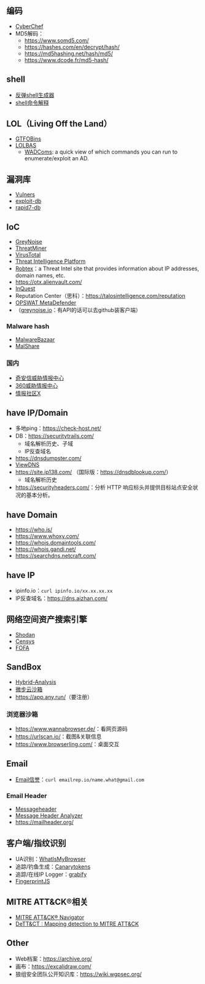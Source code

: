 ## 编码
- [CyberChef](https://gchq.github.io/CyberChef/)
- MD5解码：
    - <https://www.somd5.com/>
    - <https://hashes.com/en/decrypt/hash/>
    - <https://md5hashing.net/hash/md5/>
    - <https://www.dcode.fr/md5-hash/>


## shell

- [反弹shell生成器](https://www.revshells.com/)
- [shell命令解释](https://explainshell.com/)


## LOL（Living Off the Land）

- [GTFOBins](https://gtfobins.github.io/)
- [LOLBAS](https://lolbas-project.github.io/)
    - [WADComs](https://wadcoms.github.io/): a quick view of which commands you can run to enumerate/exploit an AD.


## 漏洞库

- [Vulners](https://vulners.com/)
- [exploit-db](https://www.exploit-db.com/)
- [rapid7-db](https://www.rapid7.com/db/)


## IoC

- [GreyNoise](https://viz.greynoise.io/)
- [ThreatMiner](https://www.threatminer.org/)
- [VirusTotal](https://www.virustotal.com/gui/home/search/)
- [Threat Intelligence Platform](https://threatintelligenceplatform.com/)
- [Robtex](https://www.robtex.com/)：a Threat Intel site that provides information about IP addresses, domain names, etc.
- <https://otx.alienvault.com/>
- [InQuest](https://labs.inquest.net/)
- Reputation Center（思科）：<https://talosintelligence.com/reputation>
- [OPSWAT MetaDefender](https://metadefender.opswat.com/)
- （[greynoise.io](https://www.greynoise.io/)：有API的话可以去github装客户端）

### Malware hash

- [MalwareBazaar](https://bazaar.abuse.ch/browse/)
- [MalShare](https://malshare.com/)

### 国内

- [奇安信威胁情报中心](https://ti.qianxin.com/)
- [360威胁情报中心](https://ti.360.net/#/homepage)
- [情报社区X](https://x.threatbook.com/)


## have IP/Domain

- 多地ping：<https://check-host.net/>
- DB：<https://securitytrails.com/>
    - 域名解析历史、子域
    - IP反查域名
- <https://dnsdumpster.com/>
- [ViewDNS](https://viewdns.info/)
- <https://site.ip138.com/> （国际版：<https://dnsdblookup.com/>）
    - 域名解析历史
- <https://securityheaders.com/>：分析 HTTP 响应标头并提供目标站点安全状况的基本分析。


## have Domain

- <https://who.is/>
- <https://www.whoxy.com/>
- <https://whois.domaintools.com/>
- <https://whois.gandi.net/>
- <https://searchdns.netcraft.com/>


## have IP

- ipinfo.io：`curl ipinfo.io/xx.xx.xx.xx`
- IP反查域名：<https://dns.aizhan.com/>


## 网络空间资产搜索引擎

- [Shodan](https://www.shodan.io/)
- [Censys](https://search.censys.io/)
- [FOFA](https://fofa.info/)


## SandBox

- [Hybrid-Analysis](https://www.hybrid-analysis.com/)
- [微步云沙箱](https://s.threatbook.com/)
- <https://app.any.run/>（要注册）

### 浏览器沙箱

- <https://www.wannabrowser.de/>：看网页源码
- <https://urlscan.io/>：截图&关联信息
- <https://www.browserling.com/>：桌面交互


## Email

- [Email信誉](https://emailrep.io/)：`curl emailrep.io/name.what@gmail.com`

### Email Header

- [Messageheader](https://toolbox.googleapps.com/apps/messageheader/analyzeheader)
- [Message Header Analyzer](https://mha.azurewebsites.net/)
- <https://mailheader.org/>


## 客户端/指纹识别

- UA识别：[WhatIsMyBrowser](https://explore.whatismybrowser.com/useragents/parse/)
- 追踪/钓鱼生成：[Canarytokens](https://canarytokens.org/generate)
- 追踪/在线IP Logger：[grabify](https://grabify.link/)
- [FingerprintJS](https://github.com/fingerprintjs/fingerprintjs)


## MITRE ATT&CK®相关

- [MITRE ATT&CK® Navigator](https://mitre-attack.github.io/attack-navigator/)
- [DeTT&CT : Mapping detection to MITRE ATT&CK](https://blog.nviso.eu/2022/03/09/dettct-mapping-detection-to-mitre-attck/)



## Other

- Web档案：<https://archive.org/>
- 画布：<https://excalidraw.com/>
- 狼组安全团队公开知识库：<https://wiki.wgpsec.org/>